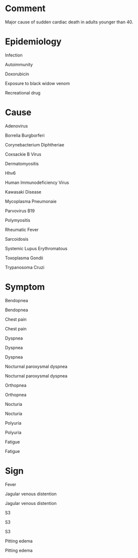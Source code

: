 # Comment

Major cause of sudden cardiac death in adults younger than 40.

# Epidemiology

Infection

Autoimmunity

Doxorubicin

Exposure to black widow venom

Recreational drug

# Cause

Adenovirus

Borrelia Burgborferi

Corynebacterium Diphtheriae

Coxsackie B Virus

Dermatomyositis

Hhv6

Human Immunodeficiency Virus

Kawasaki Disease

Mycoplasma Pneumonaie

Parvovirus B19

Polymyositis

Rheumatic Fever

Sarcoidosis

Systemic Lupus Erythromatous

Toxoplasma Gondii

Trypanosoma Cruzi

# Symptom

Bendopnea

Bendopnea

Chest pain

Chest pain

Dyspnea

Dyspnea

Dyspnea

Nocturnal paroxysmal dyspnea

Nocturnal paroxysmal dyspnea

Orthopnea

Orthopnea

Nocturia

Nocturia

Polyuria

Polyuria

Fatigue

Fatigue

# Sign

Fever

Jagular venous distention

Jagular venous distention

S3

S3

S3

Pitting edema

Pitting edema
